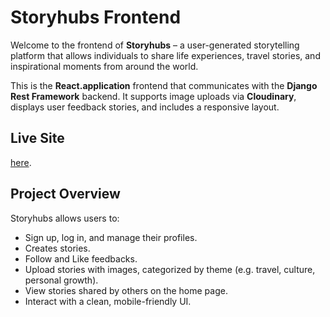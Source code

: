 #  Storyhubs Frontend

Welcome to the frontend of **Storyhubs** – a user-generated storytelling platform that allows individuals to share life experiences, travel stories, and inspirational moments from around the world.

This is the **React.application** frontend that communicates with the **Django Rest Framework** backend. It supports image uploads via **Cloudinary**, displays user feedback stories, and includes a responsive layout.


##  Live Site

[here](https://storyhubs-7a570d7437c8.herokuapp.com/).



## Project Overview

Storyhubs allows users to:

- Sign up, log in, and manage their profiles.
- Creates stories.
- Follow and Like feedbacks.
- Upload stories with images, categorized by theme (e.g. travel, culture, personal growth).
- View stories shared by others on the home page.
- Interact with a clean, mobile-friendly UI.



